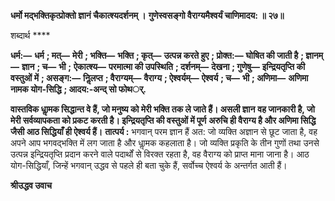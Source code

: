 **धर्मो मद्भक्तिकृत्प्रोक्तो ज्ञानं चैकात्श्यदर्शनम् ।** **गुणेस्वसङ्गो वैराग्यमैश्वर्यं चाणिमादय: ॥ २७॥** 

शब्दार्थ **** 

**धर्म:—** **धर्म** **; मत्—** **मेरी** **; भक्ति—** **भक्ति** **; कृत्—** **उत्पन्न करते हुए** **; प्रोक्त:—** **घोषित की जाती है** **; ज्ञानम्—** **ज्ञान** **; च—** **भी** **;** **ऐकात्श्य—** **परमात्मा की उपस्थिति** **; दर्शनम्—** **देखना** **; गुणेषु—** **इन्द्रियतृप्ति की वस्तुओं में** **; असङ्ग:—** **निॢलप्त** **; वैराग्यम्—** **वैराग्य** **; ऐश्वर्यम्—** **ऐश्वर्य** **; च—** **भी** **; अणिमा—** **अणिमा नामक योग-सिद्धि** **; आदय:-अन्द् सो फोथर््.** 

**वास्तविक धाॢमक सिद्धान्त वे हैं, जो मनुष्य को मेरी भक्ति तक ले जाते हैं। असली ज्ञान** **वह जानकारी है, जो मेरी सर्वव्यापकता को प्रकट करती है। इन्द्रियतृप्ति की वस्तुओं में पूर्ण** **अरुचि ही वैराग्य है और अणिमा सिद्धि जैसी आठ सिद्धियाँ ही ऐश्वर्य हैं।** **तात्पर्य :** भगवान् परम ज्ञान हैं अत: जो व्यक्ति अज्ञान से छूट जाता है, वह अपने आप भगवद्भक्ति में लग जाता है और धाॢमक कहलाता है। जो व्यक्ति प्रकृति के तीन गुणों तथा उनसे उत्पन्न इन्द्रियतृप्ति प्रदान करने वाले पदार्थों से विरक्त रहता है, वह वैराग्य को प्राप्त माना जाना है। आठ योग-सिद्धियाँ, जिन्हें भगवान् उद्धव से पहले ही बता चुके हैं, सर्वोच्च ऐश्वर्य के अन्तर्गत आती हैं।  

**श्रीउद्धव उवाच** 